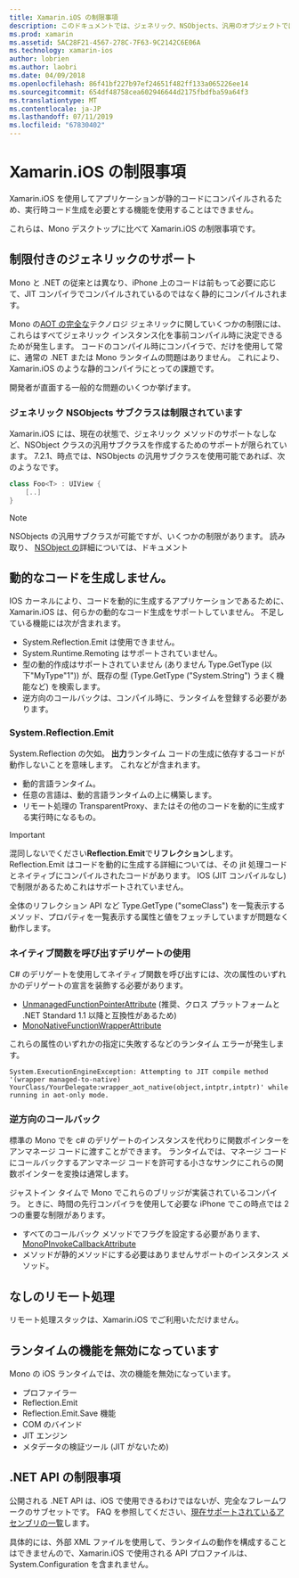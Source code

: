 ```yaml
---
title: Xamarin.iOS の制限事項
description: このドキュメントでは、ジェネリック、NSObjects、汎用のオブジェクトでは、P/invoke などの汎用サブクラスについて説明する Xamarin.iOS の制限事項について説明します。
ms.prod: xamarin
ms.assetid: 5AC28F21-4567-278C-7F63-9C2142C6E06A
ms.technology: xamarin-ios
author: lobrien
ms.author: laobri
ms.date: 04/09/2018
ms.openlocfilehash: 86f41bf227b97ef24651f482ff133a065226ee14
ms.sourcegitcommit: 654df48758cea602946644d2175fbdfba59a64f3
ms.translationtype: MT
ms.contentlocale: ja-JP
ms.lasthandoff: 07/11/2019
ms.locfileid: "67830402"
---
```

# <a name="limitations-of-xamarinios"></a>Xamarin.iOS の制限事項

Xamarin.iOS を使用してアプリケーションが静的コードにコンパイルされるため、実行時コード生成を必要とする機能を使用することはできません。

これらは、Mono デスクトップに比べて Xamarin.iOS の制限事項です。

 <a name="Limited_Generics_Support" />


## <a name="limited-generics-support"></a>制限付きのジェネリックのサポート

Mono と .NET の従来とは異なり、iPhone 上のコードは前もって必要に応じて、JIT コンパイラでコンパイルされているのではなく静的にコンパイルされます。

Mono の[AOT の完全な](https://www.mono-project.com/docs/advanced/aot/#full-aot)テクノロジ ジェネリックに関していくつかの制限には、これらはすべてジェネリック インスタンス化を事前コンパイル時に決定できるためが発生します。 コードのコンパイル時にコンパイラで、だけを使用して常に、通常の .NET または Mono ランタイムの問題はありません。 これにより、Xamarin.iOS のような静的コンパイラにとっての課題です。

開発者が直面する一般的な問題のいくつか挙げます。

 <a name="Generic_Subclasses_of_NSObjects_are_limited" />


### <a name="generic-subclasses-of-nsobjects-are-limited"></a>ジェネリック NSObjects サブクラスは制限されています

Xamarin.iOS には、現在の状態で、ジェネリック メソッドのサポートなしなど、NSObject クラスの汎用サブクラスを作成するためのサポートが限られています。 7\.2.1、時点では、NSObjects の汎用サブクラスを使用可能であれば、次のようなです。

```csharp
class Foo<T> : UIView {
    [..]
}
```

> [!NOTE]
> NSObjects の汎用サブクラスが可能ですが、いくつかの制限があります。 読み取り、 [NSObject の](~/ios/internals/api-design/nsobject-generics.md)詳細については、ドキュメント


 <a name="No_Dynamic_Code_Generation" />


## <a name="no-dynamic-code-generation"></a>動的なコードを生成しません。

IOS カーネルにより、コードを動的に生成するアプリケーションであるために、Xamarin.iOS は、何らかの動的なコード生成をサポートしていません。 不足している機能には次が含まれます。

-  System.Reflection.Emit は使用できません。
-  System.Runtime.Remoting はサポートされていません。
-  型の動的作成はサポートされていません (ありません Type.GetType (以下"MyType"1")) が、既存の型 (Type.GetType ("System.String") うまく機能など) を検索します。 
-  逆方向のコールバックは、コンパイル時に、ランタイムを登録する必要があります。


 
 <a name="System.Reflection.Emit" />


### <a name="systemreflectionemit"></a>System.Reflection.Emit

System.Reflection の欠如。 **出力**ランタイム コードの生成に依存するコードが動作しないことを意味します。 これなどが含まれます。

-  動的言語ランタイム。
-  任意の言語は、動的言語ランタイムの上に構築します。
-  リモート処理の TransparentProxy、またはその他のコードを動的に生成する実行時になるもの。 


  > [!IMPORTANT]
  > 混同しないでください**Reflection.Emit**で**リフレクション**します。 Reflection.Emit はコードを動的に生成する詳細については、その jit 処理コードとネイティブにコンパイルされたコードがあります。 IOS (JIT コンパイルなし) で制限があるためこれはサポートされていません。

全体のリフレクション API など Type.GetType ("someClass") を一覧表示するメソッド、プロパティを一覧表示する属性と値をフェッチしていますが問題なく動作します。

### <a name="using-delegates-to-call-native-functions"></a>ネイティブ関数を呼び出すデリゲートの使用

C# のデリゲートを使用してネイティブ関数を呼び出すには、次の属性のいずれかのデリゲートの宣言を装飾する必要があります。

- [UnmanagedFunctionPointerAttribute](xref:System.Runtime.InteropServices.UnmanagedFunctionPointerAttribute) (推奨、クロス プラットフォームと .NET Standard 1.1 以降と互換性があるため)
- [MonoNativeFunctionWrapperAttribute](xref:ObjCRuntime.MonoNativeFunctionWrapperAttribute)

これらの属性のいずれかの指定に失敗するなどのランタイム エラーが発生します。

```
System.ExecutionEngineException: Attempting to JIT compile method '(wrapper managed-to-native) YourClass/YourDelegate:wrapper_aot_native(object,intptr,intptr)' while running in aot-only mode.
```
 
 <a name="Reverse_Callbacks" />


### <a name="reverse-callbacks"></a>逆方向のコールバック

標準の Mono でを c# のデリゲートのインスタンスを代わりに関数ポインターをアンマネージ コードに渡すことができます。 ランタイムでは、マネージ コードにコールバックするアンマネージ コードを許可する小さなサンクにこれらの関数ポインターを変換は通常します。

ジャストイン タイムで Mono でこれらのブリッジが実装されているコンパイラ。 ときに、時間の先行コンパイラを使用して必要な iPhone でこの時点では 2 つの重要な制限があります。

-  すべてのコールバック メソッドでフラグを設定する必要があります、 [MonoPInvokeCallbackAttribute](xref:ObjCRuntime.MonoPInvokeCallbackAttribute)
-  メソッドが静的メソッドにする必要はありませんサポートのインスタンス メソッド。
 
<a name="No_Remoting" />

## <a name="no-remoting"></a>なしのリモート処理

リモート処理スタックは、Xamarin.iOS でご利用いただけません。


 <a name="Runtime_Disabled_Features" />


## <a name="runtime-disabled-features"></a>ランタイムの機能を無効になっています

Mono の iOS ランタイムでは、次の機能を無効になっています。

-  プロファイラー
-  Reflection.Emit
-  Reflection.Emit.Save 機能
-  COM のバインド
-  JIT エンジン
-  メタデータの検証ツール (JIT がないため)


 <a name=".NET_API_Limitations" />


## <a name="net-api-limitations"></a>.NET API の制限事項

公開される .NET API は、iOS で使用できるわけではないが、完全なフレームワークのサブセットです。 FAQ を参照してください、[現在サポートされているアセンブリの一覧](~/cross-platform/internals/available-assemblies.md)します。



具体的には、外部 XML ファイルを使用して、ランタイムの動作を構成することはできませんので、Xamarin.iOS で使用される API プロファイルは、System.Configuration を含まれません。
